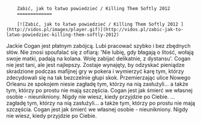 
        Zabić, jak to łatwo powiedzieć / Killing Them Softly 2012 
        =============
        
        [![Zabić, jak to łatwo powiedzieć / Killing Them Softly 2012 ](http://vidos.pl/images/player.gif)](http://vidos.pl/zabic-jak-to-latwo-powiedziec-killing-them-softly-2012)
        
        
 Jackie Cogan jest płatnym zabójcą. Lubi pracować szybko i bez zbędnych słów. Nie znosi spoufalać się z ofiarą: 'Nie lubię, gdy błagają o litość, wołają swoje matki, padają na kolana. Wolę zabijać delikatnie, z dystansu'. Cogan nie jest tani, ale jest najlepszy. Zostaje wynajęty, by odzyskać pieniądze skradzione podczas mafijnej gry w pokera i wymierzyć karę tym, którzy zdecydowali się na tak bezczelnie głupi skok. Przemierzając ulice Nowego Orleanu ze spokojem niesie zagładę tym, którzy na nią zasłużyli... a także tym, którzy po prostu nie mają szczęścia. Cogan jest jak śmierć we własnej osobie - nieunikniony. Nigdy nie wiesz, kiedy przyjdzie po Ciebie.  ... zagładę tym, którzy na nią zasłużyli... a także tym, którzy po prostu nie mają szczęścia. Cogan jest jak śmierć we własnej osobie - nieunikniony. Nigdy nie wiesz, kiedy przyjdzie po Ciebie.
    